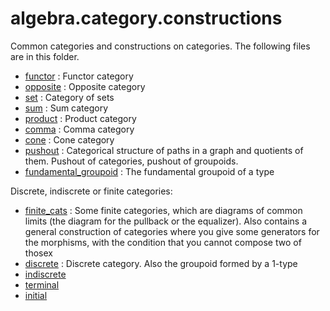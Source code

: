 algebra.category.constructions
==============================

Common categories and constructions on categories. The following files are in this folder.

* [functor](functor.hlean) : Functor category
* [opposite](opposite.hlean) : Opposite category
* [set](set.hlean) : Category of sets
* [sum](sum.hlean) : Sum category
* [product](product.hlean) : Product category
* [comma](comma.hlean) : Comma category
* [cone](cone.hlean) : Cone category
* [pushout](pushout.hlean) : Categorical structure of paths in a graph and quotients of them.
  Pushout of categories, pushout of groupoids.
* [fundamental_groupoid](fundamental_groupoid.hlean) : The fundamental groupoid of a type

Discrete, indiscrete or finite categories:

* [finite_cats](finite_cats.hlean) : Some finite categories, which are diagrams of common limits (the diagram for the pullback or the equalizer). Also contains a general construction of categories where you give some generators for the morphisms, with the condition that you cannot compose two of thosex
* [discrete](discrete.hlean) : Discrete category. Also the groupoid formed by a 1-type
* [indiscrete](indiscrete.hlean)
* [terminal](terminal.hlean)
* [initial](initial.hlean)

